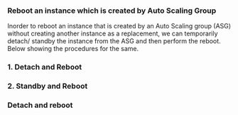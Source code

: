 ### Reboot an instance which is created by Auto Scaling Group

Inorder to reboot an instance that is created by an Auto Scaling group (ASG) without creating another instance as a replacement, we can temporarily detach/ standby the instance from the ASG and then perform the reboot. Below showing the procedures for the same.

### 1. Detach and Reboot
### 2. Standby and Reboot

### Detach and reboot

